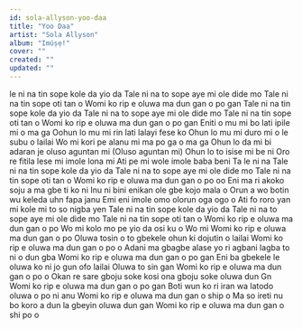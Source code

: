```yaml
---
id: sola-allyson-yoo-daa
title: "Yoo Daa"
artist: "Sola Allyson"
album: "Imúṣẹ!"
cover: ""
created: ""
updated: ""
---
```


le ni na tin sope kole da yio da
Tale ni na to sope aye mi ole dide mo
Tale ni na tin sope oti tan o
Womi ko rip e oluwa ma dun gan o po gan
Tale ni na tin sope kole da yio da
Tale ni na to sope aye mi ole dide mo
Tale ni na tin sope oti tan o
Womi ko rip e oluwa ma dun gan o po gan
Eniti o mu mi bo lati ipile mi o ma ga
Oohun lo mu mi rin lati lalayi fese ko
Ohun lo mu mi duro mi o le subu o lailai
Wo mi kori pe alanu mi ma po ga o ma ga
Ohun lo da mi bi adaran je oluso aguntan mi (Oluso aguntan mi)
Ohun lo to isise mi be ni
Oro re fitila lese mi imole lona mi
Ati pe mi wole imole baba beni
Ta le ni na
Tale ni na tin sope kole da yio da
Tale ni na to sope aye mi ole dide mo
Tale ni na tin sope oti tan o
Womi ko rip e oluwa ma dun gan o po oo
Eni ma ri akoko soju a ma gbe ti ko ni
Inu ni bini enikan ole gbe kojo mala o
Orun a wo botin wu keleda uhn fapa janu
Emi eni imole omo olorun oga ogo o
Ati fo roro yan mi kole mi to so nigba yen
Tale ni na tin sope kole da yio da
Tale ni na to sope aye mi ole dide mo
Tale ni na tin sope oti tan o
Womi ko rip e oluwa ma dun gan o po
Wo mi kolo mo pe yio da osi ku o
Wo mi Womi ko rip e oluwa ma dun gan o po
Oluwa tosin o to gbekele ohun ki dojutin o lailai
Womi ko rip e oluwa ma dun gan o po o
Adani ma gbagbe alase yo ri agbani lagba to ni o dun gba
Womi ko rip e oluwa ma dun gan o po gan
Eni ba gbekele le oluwa ko ni jo gun ofo lailai
Oluwa to sin gan
Womi ko rip e oluwa ma dun gan o po o
Okan re sare gboju soke kosi ona gboju soke oluwa dun Gn
Womi ko rip e oluwa ma dun gan o po gan
Boti wun ko ri iran wa latodo oluwa o po ni anu
Womi ko rip e oluwa ma dun gan o ship o
Ma so ireti nu bo koro a dun la gbeyin oluwa dun gan
Womi ko rip e oluwa ma dun gan o shi po o